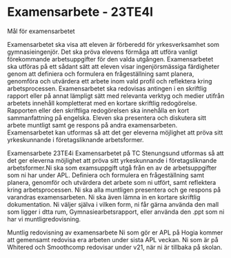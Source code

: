 # Examensarbete - 23TE4I   



Mål för examensarbetet
 
Examensarbetet ska visa att eleven är förberedd för yrkesverksamhet som gymnasieingenjör. Det ska pröva elevens förmåga att utföra vanligt förekommande arbetsuppgifter för den valda utgången. Examensarbetet ska utföras på ett sådant sätt att eleven visar ingenjörsmässiga färdigheter genom att definiera och formulera en frågeställning samt planera, genomföra och utvärdera ett arbete inom vald profil och reflektera kring arbetsprocessen. Examensarbetet ska redovisas antingen i en skriftlig rapport eller på annat lämpligt sätt med relevanta verktyg och medier utifrån arbetets innehåll kompletterat med en kortare skriftlig redogörelse. Rapporten eller den skriftliga redogörelsen ska innehålla en kort sammanfattning på engelska. Eleven ska presentera och diskutera sitt arbete muntligt samt ge respons på andra examensarbeten. Examensarbetet kan utformas så att det ger eleverna möjlighet att pröva sitt yrkeskunnande i företagsliknande arbetsformer.


Examensarbete 23TE4i
Examensarbetet på TC Stenungsund utformas så att det ger eleverna möjlighet att pröva sitt yrkeskunnande i företagsliknande arbetsformer.Ni ska som examsuppgift utgå från en av de arbetsuppgifter som ni har under APL. Definiera och formulera en frågeställning samt planera, genomför och utvärdera det arbete som ni utfört, samt reflektera kring arbetsprocessen. Ni ska alla muntligen presentera och ge respons på varandras examensarbeten. Ni ska även lämna in en kortare skriftlig dokumentation. Ni väljer själva i vilken form, ni får gärna använda den mall som ligger i dtta rum, Gymnasiearbetsrapport, eller använda den .ppt som ni har vi muntligredovisning.


Muntlig redovisning av examensarbete
Ni som gör er APL på Hogia kommer att gemensamt redovisa era arbeten under sista APL veckan. Ni som är på Whitered och Smoothcomp redovisar under v21, när ni är tillbaka på skolan.
